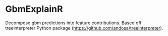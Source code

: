# GbmExplainR
Decompose gbm predictions into feature contributions.
Based off treeinterpreter Python package (https://github.com/andosa/treeinterpreter).
